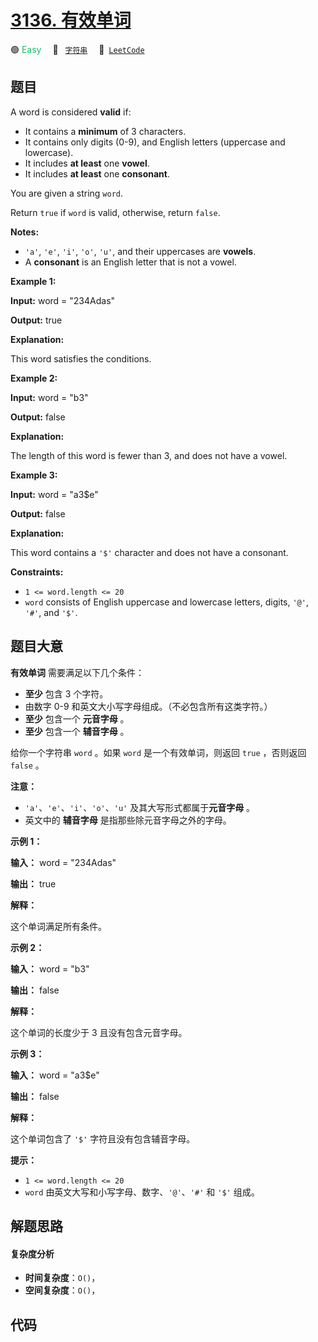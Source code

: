 # [3136. 有效单词](https://leetcode.com/problems/valid-word)

🟢 <font color=#15bd66>Easy</font>&emsp; 🔖&ensp; [`字符串`](/tag/string.md)&emsp; 🔗&ensp;[`LeetCode`](https://leetcode.com/problems/valid-word)

## 题目

A word is considered **valid** if:

  * It contains a **minimum** of 3 characters.
  * It contains only digits (0-9), and English letters (uppercase and lowercase).
  * It includes **at least** one **vowel**.
  * It includes **at least** one **consonant**.

You are given a string `word`.

Return `true` if `word` is valid, otherwise, return `false`.

**Notes:**

  * `'a'`, `'e'`, `'i'`, `'o'`, `'u'`, and their uppercases are **vowels**.
  * A **consonant** is an English letter that is not a vowel.



**Example 1:**

**Input:** word = "234Adas"

**Output:** true

**Explanation:**

This word satisfies the conditions.

**Example 2:**

**Input:** word = "b3"

**Output:** false

**Explanation:**

The length of this word is fewer than 3, and does not have a vowel.

**Example 3:**

**Input:** word = "a3$e"

**Output:** false

**Explanation:**

This word contains a `'$'` character and does not have a consonant.



**Constraints:**

  * `1 <= word.length <= 20`
  * `word` consists of English uppercase and lowercase letters, digits, `'@'`, `'#'`, and `'$'`.


## 题目大意

**有效单词** 需要满足以下几个条件：

  * **至少** 包含 3 个字符。
  * 由数字 0-9 和英文大小写字母组成。（不必包含所有这类字符。）
  * **至少** 包含一个 **元音字母** 。
  * **至少** 包含一个 **辅音字母** 。

给你一个字符串 `word` 。如果 `word` 是一个有效单词，则返回 `true` ，否则返回 `false` 。

**注意：**

  * `'a'`、`'e'`、`'i'`、`'o'`、`'u'` 及其大写形式都属于**元音字母** 。
  * 英文中的 **辅音字母** 是指那些除元音字母之外的字母。



**示例 1：**

**输入：** word = "234Adas"

**输出：** true

**解释：**

这个单词满足所有条件。

**示例 2：**

**输入：** word = "b3"

**输出：** false

**解释：**

这个单词的长度少于 3 且没有包含元音字母。

**示例 3：**

**输入：** word = "a3$e"

**输出：** false

**解释：**

这个单词包含了 `'$'` 字符且没有包含辅音字母。



**提示：**

  * `1 <= word.length <= 20`
  * `word` 由英文大写和小写字母、数字、`'@'`、`'#'` 和 `'$'` 组成。


## 解题思路

#### 复杂度分析

- **时间复杂度**：`O()`，
- **空间复杂度**：`O()`，

## 代码

```javascript

```